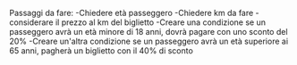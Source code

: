 <!-- Ciao ragazzi,
esercizio di oggi: calcolo del prezzo del biglietto del treno
cartella/repo: js-biglietto-treno
Il programma dovrà chiedere all’utente il numero di chilometri che vuole percorrere e l’età del passeggero.
Sulla base di queste informazioni dovrà calcolare il prezzo totale del viaggio, secondo queste regole:
il prezzo del biglietto è definito in base ai km (0.21 € al km)
va applicato uno sconto del 20% per i minorenni
va applicato uno sconto del 40% per gli over 65.
L’output del prezzo finale va messo fuori in forma umana (con massimo due decimali, per indicare centesimi sul prezzo). Questo richiederà un minimo di ricerca.
Formula per il calcolo: km * 0.21 = prezzoBiglietto
Stampare in HTML una lista con eta inserità, km inseriti ed il prezzo finale
eta: 50
km: 120
prezzzo: 24,50
BONUS:
validare/ controllare i dati inseriti
età è un numero?
età è stata inserita
km è un numero valido?
posso inserire un minimo / massimo di km possibili? -->


Passaggi da fare:
-Chiedere età passeggero
-Chiedere km da fare
-considerare il prezzo al km del biglietto
-Creare una condizione se un passeggero avrà un età minore di 18 anni, dovrà pagare con uno sconto del 20%
-Creare un'altra condizione se un passeggero avrà un età superiore ai 65 anni, pagherà un biglietto con il 40% di sconto
